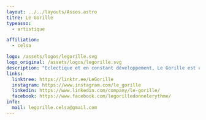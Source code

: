 ```yaml
---
layout: ../../layouts/Assos.astro
titre: Le Gorille
typeasso:
  - artistique

affiliation:
  - celsa

logo: /assets/logos/legorille.svg
logo_original: /assets/logos/legorille.svg
description: "Eclectique et en constant développement, Le Gorille est un collectif musical, monté il y a cinq ans par des étudiants du CELSA. L’initiative est double : d’un côté une partie média, concentrée sur le webzine ; de l’autre une partie événementielle, avec des formats divers et variés, principalement sur Paris."
links:
  linktree: https://linktr.ee/LeGorille
  instagram: https://www.instagram.com/le_gorille
  linkedin: https://www.linkedin.com/company/le-gorille/
  facebook: https://www.facebook.com/legorilledonnelerythme/
info:
  mail: legorille.celsa@gmail.com
---
```

